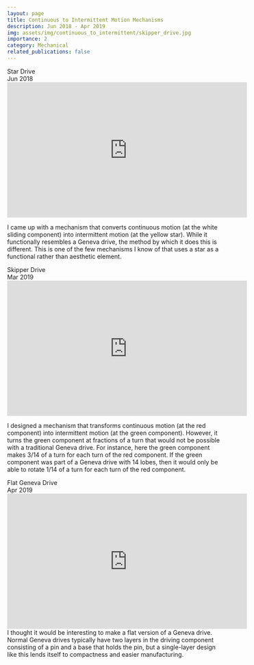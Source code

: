 ```yaml
---
layout: page
title: Continuous to Intermittent Motion Mechanisms
description: Jun 2018 - Apr 2019
img: assets/img/continuous_to_intermittent/skipper_drive.jpg
importance: 2
category: Mechanical
related_publications: false
---
```



<div class="h2">Star Drive</div>
Jun 2018
<div class="embed-responsive embed-responsive-16by9 mb-3">
    <iframe width="560" height="315" src="https://www.youtube.com/embed/HdldiUoqIl4?si=LOXavBktMud2UOv6" title="YouTube video player" frameborder="0" allow="accelerometer; autoplay; clipboard-write; encrypted-media; gyroscope; picture-in-picture; web-share" referrerpolicy="strict-origin-when-cross-origin" allowfullscreen></iframe>
</div>

I came up with a mechanism that converts continuous motion (at the white sliding component) into intermittent motion (at the yellow star). While it functionally resembles a Geneva drive, the method by which it does this is different. This is one of the few mechanisms I know of that uses a star as a functional rather than aesthetic element.


<div class="h2">Skipper Drive</div>
Mar 2019
<div class="embed-responsive embed-responsive-16by9 mb-3">
    <iframe width="560" height="315" src="https://www.youtube.com/embed/lrQr0usYhW0?si=ccqjMwmmxAh2w6St" title="YouTube video player" frameborder="0" allow="accelerometer; autoplay; clipboard-write; encrypted-media; gyroscope; picture-in-picture; web-share" referrerpolicy="strict-origin-when-cross-origin" allowfullscreen></iframe>
</div>

I designed a mechanism that transforms continuous motion (at the red component) into intermittent motion (at the green component). However, it turns the green component at fractions of a turn that would not be possible with a traditional Geneva drive. For instance, here the green component makes 3/14 of a turn for each turn of the red component. If the green component was part of a Geneva drive with 14 lobes, then it would only be able to rotate 1/14 of a turn for each turn of the red component.


<div class="h2">Flat Geneva Drive</div>
Apr 2019
<div class="embed-responsive embed-responsive-16by9 mb-3">
    <iframe width="560" height="315" src="https://www.youtube.com/embed/KHckZ7xkFVs?si=JRdUgs41EZDaH2xB" title="YouTube video player" frameborder="0" allow="accelerometer; autoplay; clipboard-write; encrypted-media; gyroscope; picture-in-picture; web-share" referrerpolicy="strict-origin-when-cross-origin" allowfullscreen></iframe>
</div>
I thought it would be interesting to make a flat version of a Geneva drive. Normal Geneva drives typically have two layers in the driving component consisting of a pin and a base that holds the pin, but a single-layer design like this lends itself to compactness and easier manufacturing.
